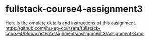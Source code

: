 # fullstack-course4-assignment3
Here is the omplete details and instructions of this assignment. 
https://github.com/jhu-ep-coursera/fullstack-course4/blob/master/assignments/assignment3/Assignment-3.md
